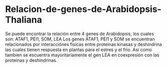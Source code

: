 # Relacion-de-genes-de-Arabidopsis-Thaliana
Se puede encontrar la relación entre 4 genes de Arabidopsis, los cuales son: ATAF1, PEI1, SOM, LEA
Los genes ATAF1, PEI1 y SOM se encuentran relacionados por interacciónes fisicas entre proteinas kinasas y deshindrina las cuales tienen respuesta en plantas para el estres y el frio.
Asi como tambien se escuentra mayoritariamente el gen LEA en coexpresión con las proteinas y deshindrinas.
